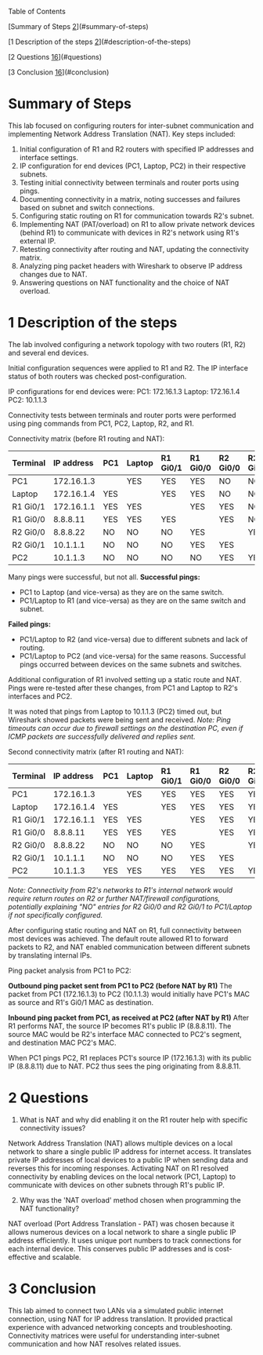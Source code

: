 Table of Contents

[Summary of Steps [2](#summary-of-steps)](#summary-of-steps)

[1 Description of the steps
[2](#description-of-the-steps)](#description-of-the-steps)

[2 Questions [16](#questions)](#questions)

[3 Conclusion [16](#conclusion)](#conclusion)

# Summary of Steps

This lab focused on configuring routers for inter-subnet communication and implementing Network Address Translation (NAT). Key steps included:
1.  Initial configuration of R1 and R2 routers with specified IP addresses and interface settings.
2.  IP configuration for end devices (PC1, Laptop, PC2) in their respective subnets.
3.  Testing initial connectivity between terminals and router ports using pings.
4.  Documenting connectivity in a matrix, noting successes and failures based on subnet and switch connections.
5.  Configuring static routing on R1 for communication towards R2's subnet.
6.  Implementing NAT (PAT/overload) on R1 to allow private network devices (behind R1) to communicate with devices in R2's network using R1's external IP.
7.  Retesting connectivity after routing and NAT, updating the connectivity matrix.
8.  Analyzing ping packet headers with Wireshark to observe IP address changes due to NAT.
9.  Answering questions on NAT functionality and the choice of NAT overload.

# 1 Description of the steps

The lab involved configuring a network topology with two routers (R1, R2) and several end devices.

Initial configuration sequences were applied to R1 and R2. The IP interface status of both routers was checked post-configuration.

IP configurations for end devices were:
PC1: 172.16.1.3
Laptop: 172.16.1.4
PC2: 10.1.1.3

Connectivity tests between terminals and router ports were performed using ping commands from PC1, PC2, Laptop, R2, and R1.

Connectivity matrix (before R1 routing and NAT):

| **Terminal** | **IP address** | **PC1** | **Laptop** | **R1 Gi0/1** | **R1 Gi0/0** | **R2 Gi0/0** | **R2 Gi0/1** | **PC2** |
| :----------- | :------------- | :------ | :--------- | :----------- | :----------- | :----------- | :----------- | :------ |
| PC1          | 172.16.1.3     |         | YES        | YES          | YES          | NO           | NO           | NO      |
| Laptop       | 172.16.1.4     | YES     |            | YES          | YES          | NO           | NO           | NO      |
| R1 Gi0/1     | 172.16.1.1     | YES     | YES        |              | YES          | YES          | NO           | NO      |
| R1 Gi0/0     | 8.8.8.11       | YES     | YES        | YES          |              | YES          | NO           | NO      |
| R2 Gi0/0     | 8.8.8.22       | NO      | NO         | NO           | YES          |              | YES          | YES     |
| R2 Gi0/1     | 10.1.1.1       | NO      | NO         | NO           | YES          | YES          |              | YES     |
| PC2          | 10.1.1.3       | NO      | NO         | NO           | NO           | YES          | YES          |         |

Many pings were successful, but not all.
**Successful pings:**
- PC1 to Laptop (and vice-versa) as they are on the same switch.
- PC1/Laptop to R1 (and vice-versa) as they are on the same switch and subnet.

**Failed pings:**
- PC1/Laptop to R2 (and vice-versa) due to different subnets and lack of routing.
- PC1/Laptop to PC2 (and vice-versa) for the same reasons.
Successful pings occurred between devices on the same subnets and switches.

Additional configuration of R1 involved setting up a static route and NAT.
Pings were re-tested after these changes, from PC1 and Laptop to R2's interfaces and PC2.

It was noted that pings from Laptop to 10.1.1.3 (PC2) timed out, but Wireshark showed packets were being sent and received.
*Note: Ping timeouts can occur due to firewall settings on the destination PC, even if ICMP packets are successfully delivered and replies sent.*

Second connectivity matrix (after R1 routing and NAT):

| **Terminal** | **IP address** | **PC1** | **Laptop** | **R1 Gi0/1** | **R1 Gi0/0** | **R2 Gi0/0** | **R2 Gi0/1** | **PC2** |
| :----------- | :------------- | :------ | :--------- | :----------- | :----------- | :----------- | :----------- | :------ |
| PC1          | 172.16.1.3     |         | YES        | YES          | YES          | YES          | YES          | YES     |
| Laptop       | 172.16.1.4     | YES     |            | YES          | YES          | YES          | YES          | YES     |
| R1 Gi0/1     | 172.16.1.1     | YES     | YES        |              | YES          | YES          | YES          | YES     |
| R1 Gi0/0     | 8.8.8.11       | YES     | YES        | YES          |              | YES          | YES          | YES     |
| R2 Gi0/0     | 8.8.8.22       | NO      | NO         | NO           | YES          |              | YES          | YES     |
| R2 Gi0/1     | 10.1.1.1       | NO      | NO         | NO           | YES          | YES          |              | YES     |
| PC2          | 10.1.1.3       | YES     | YES        | YES          | YES          | YES          | YES          |         |
*Note: Connectivity from R2's networks to R1's internal network would require return routes on R2 or further NAT/firewall configurations, potentially explaining "NO" entries for R2 Gi0/0 and R2 Gi0/1 to PC1/Laptop if not specifically configured.*

After configuring static routing and NAT on R1, full connectivity between most devices was achieved. The default route allowed R1 to forward packets to R2, and NAT enabled communication between different subnets by translating internal IPs.

Ping packet analysis from PC1 to PC2:

**Outbound ping packet sent from PC1 to PC2 (before NAT by R1)**
The packet from PC1 (172.16.1.3) to PC2 (10.1.1.3) would initially have PC1's MAC as source and R1's Gi0/1 MAC as destination.

**Inbound ping packet from PC1, as received at PC2 (after NAT by R1)**
After R1 performs NAT, the source IP becomes R1's public IP (8.8.8.11). The source MAC would be R2's interface MAC connected to PC2's segment, and destination MAC PC2's MAC.

When PC1 pings PC2, R1 replaces PC1's source IP (172.16.1.3) with its public IP (8.8.8.11) due to NAT. PC2 thus sees the ping originating from 8.8.8.11.

# 2 Questions

1.  What is NAT and why did enabling it on the R1 router help with
    specific connectivity issues?

Network Address Translation (NAT) allows multiple devices on a local network to share a single public IP address for internet access. It translates private IP addresses of local devices to a public IP when sending data and reverses this for incoming responses.
Activating NAT on R1 resolved connectivity by enabling devices on the local network (PC1, Laptop) to communicate with devices on other subnets through R1's public IP.

2.  Why was the 'NAT overload' method chosen when programming the NAT
    functionality?

NAT overload (Port Address Translation - PAT) was chosen because it allows numerous devices on a local network to share a single public IP address efficiently. It uses unique port numbers to track connections for each internal device. This conserves public IP addresses and is cost-effective and scalable.

# 3 Conclusion

This lab aimed to connect two LANs via a simulated public internet connection, using NAT for IP address translation. It provided practical experience with advanced networking concepts and troubleshooting. Connectivity matrices were useful for understanding inter-subnet communication and how NAT resolves related issues.
